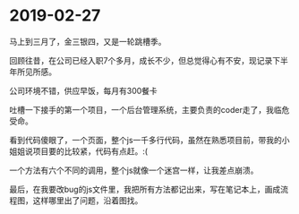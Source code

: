 # 2019-02-27

马上到三月了，金三银四，又是一轮跳槽季。

回顾往昔，在公司已经入职7个多月，成长不少，但总觉得心有不安，现记录下半年所见所感。

公司环境不错，供应早饭，每月有300餐卡

吐槽一下接手的第一个项目，一个后台管理系统，主要负责的coder走了，我临危受命。

看到代码傻眼了，一个页面，整个js一千多行代码，虽然在熟悉项目前，带我的小姐姐说项目要的比较紧，代码有点赶。:(

一个方法有六个不同的调用，整个js就像一个迷宫一样，让我差点崩溃。

最后，在我要改bug的js文件里，我把所有方法都记出来，写在笔记本上，画成流程图，这样哪里出了问题，沿着图找。

